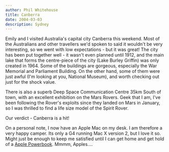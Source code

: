```yaml
---
author: Phil Whitehouse
title: Canberra
date: 2004-03-03
description: Sydney
---
```


Emily and I visited Australia's capital city Canberra this weekend. Most of the Australians and other travellers we'd spoken to said it wouldn't be very interesting, so we went with low expectations - but it was great! The city has been put together well - it wasn't even planned until 1912, and the main lake that forms the centre-piece of the city (Lake Burley Griffin) was only created in 1964. Some of the buildings are gorgeous, especially the War Memorial and Parliament Building. On the other hand, some of them were just awful (I'm looking at you, National Museum), and worth checking out just for the shock value.

There is also a superb Deep Space Communication Centre 35km South of town, with an excellent exhibition on the Mars Rovers. Geek that I am, I've been following the Rover's exploits since they landed on Mars in January, so I was thrilled to find a life size model of the Spirit Rover.

Our verdict - Canberra is a hit!

On a personal note, I now have an Apple Mac on my desk. I am therefore a very happy camper. Its only a G4 running Mac X version 2, but I love it so. Might just be enough to keep me satisfied until I can get home and get hold of a [Apple Powerbook](https://web.archive.org/web/20040808024749/http://www.apple.com/powerbook/index15.html). Mmmm, Apples....
